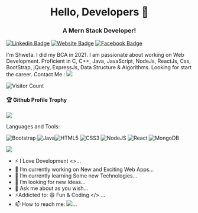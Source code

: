 <h1 align = "center">Hello, Developers 👋</h1></hr>
<h3 align = "center">A Mern Stack Developer!</h3>

[![Linkedin Badge](https://img.shields.io/badge/-Shweta-blue?style=flat-square&logo=Linkedin&logoColor=white&link=https://www.linkedin.com/in/shweta-s-14b613212)](https://www.linkedin.com/in/shweta-s-14b613212)
[![Website Badge](https://img.shields.io/badge/StackOverflow-Shweta-yellow)](https://stackoverflow.com/users/16828712/shweta)
[![Facebook Badge](https://img.shields.io/badge/Facebook-Shweta-pink)](https://www.facebook.com/profile.php?id=100035395179805)

  I'm Shweta. I did my BCA in 2021. I am passionate about working on Web Development. Proficient in C, C++, Java, JavaScript, NodeJs, ReactJs, Css, BootStrap, jQuery, ExpressJs, Data Structure & Algorithms.
  Looking for start the career. Contact Me : <a href="mailto:info.shwetasaini2217@gmail.com"><img src="https://img.shields.io/badge/gmail-%23DD0031.svg?&style=flat-square&logo=gmail&logoColor=white"/></a>

![Visitor Count](https://profile-counter.glitch.me/Shweta2217/count.svg)

<div>
  <h4>🏆 Github Profile Trophy</h4>
  <a href="https://github.com/ryo-ma/github-profile-trophy">
    <img src="https://github-profile-trophy.vercel.app/?username=Shweta2217&column=7"/>
  </a>
</div>

Languages and Tools:

 <img alt="Bootstrap" src="https://img.shields.io/badge/bootstrap-%23563D7C.svg?style=flat-square&logo=bootstrap&logoColor=white"/> <img alt="Java" src="https://img.shields.io/badge/java-%23ED8B00.svg?style=flat-square&logo=java&logoColor=white"/><img alt="HTML5" src="https://img.shields.io/badge/html5-%23E34F26.svg?style=flat-square&logo=html5&logoColor=white"/> <img alt="CSS3" src="https://img.shields.io/badge/css3-%231572B6.svg?style=flat-square&logo=css3&logoColor=white"/> <img alt="NodeJS" src="https://img.shields.io/badge/node.js-%2343853D.svg?style=flat-square&logo=node-dot-js&logoColor=white"/> <img alt="React" src="https://img.shields.io/badge/react-%2320232a.svg?style=flat-square&logo=react&logoColor=%2361DAFB"/>  <img alt="MongoDB" src ="https://img.shields.io/badge/MongoDB-%234ea94b.svg?style=flat-square&logo=mongodb&logoColor=white"/>

![](https://activity-graph.herokuapp.com/graph?username=Shweta2217&theme=react-dark&area=true)

- ⚡ I Love Dovelopment <>...
- 🔭 I’m currently working on New and Exciting Web Apps...
- 🌱 I’m currently learning Some new Technologies...
- 🤔 I’m looking for new Ideas...
- 💬 Ask me about as you wish...
- ⚡Addicted to: 😄 Fun & Coding </> ...
- 📫 How to reach me:  <a href="mailto:info.shwetasaini2217@gmail.com"><img src="https://img.shields.io/badge/gmail-%23DD0031.svg?&style=flat-square&logo=gmail&logoColor=white"/></a>...



